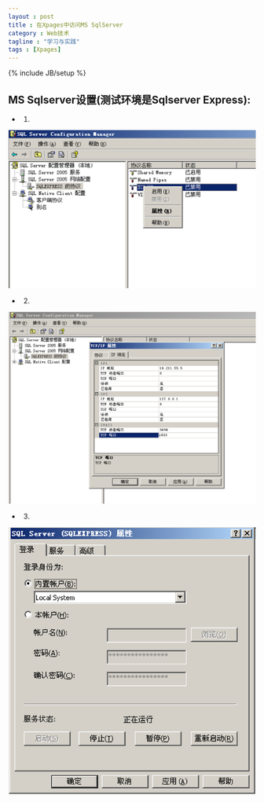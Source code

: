 ```yaml
---
layout : post
title : 在Xpages中访问MS SqlServer
category : Web技术
tagline : "学习与实践"
tags : [Xpages]
---
```

{% include JB/setup %}

MS Sqlserver设置(测试环境是Sqlserver Express):
-----------------

* 1)
![图1](/assets/images/2013-11-23-1.png)
* 2)
![图3](/assets/images/2013-11-23-2.png)
* 3)
![图3](/assets/images/2013-11-23-3.png)





